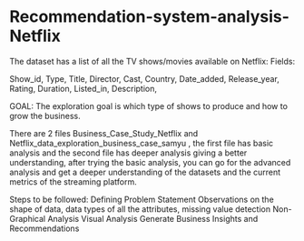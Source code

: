 # Recommendation-system-analysis-Netflix

The dataset has a list of all the TV shows/movies available on Netflix:
Fields:

Show_id,
Type,
Title,
Director,
Cast,
Country,
Date_added,
Release_year,
Rating,
Duration,
Listed_in,
Description,

GOAL:
The exploration goal is which type of shows to produce and how to grow the business.

There are 2 files Business_Case_Study_Netflix and Netflix_data_exploration_business_case_samyu , the first file has basic analysis and the second file has deeper analysis giving a better understanding, after trying the basic analysis, you can go for the advanced analysis and get a deeper understanding of the datasets and the current metrics of the streaming platform.

Steps to be followed:
Defining Problem Statement
Observations on the shape of data, data types of all the attributes, missing value detection
Non-Graphical Analysis
Visual Analysis
Generate Business Insights and Recommendations 
